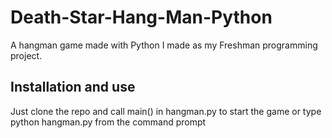 # Death-Star-Hang-Man-Python
A hangman game made with Python I made as my Freshman programming project. 

## Installation and use
Just clone the repo and call main() in hangman.py to start the game or type python hangman.py from the command prompt
